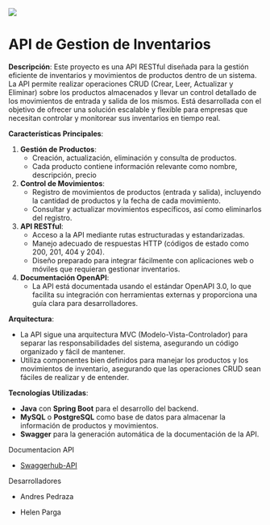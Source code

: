 ![](D:\USUARIO\Descargas\images.png)

# 				API de  Gestion de Inventarios



**Descripción**:
Este proyecto es una API RESTful diseñada para la gestión eficiente de inventarios y movimientos de productos dentro de un sistema. La API permite realizar operaciones CRUD (Crear, Leer, Actualizar y Eliminar) sobre los productos almacenados y llevar un control detallado de los movimientos de entrada y salida de los mismos. Está desarrollada con el objetivo de ofrecer una solución escalable y flexible para empresas que necesitan controlar y monitorear sus inventarios en tiempo real.

**Características Principales**:

1. **Gestión de Productos**:
   - Creación, actualización, eliminación y consulta de productos.
   - Cada producto contiene información relevante como nombre, descripción, precio 
2. **Control de Movimientos**:
   - Registro de movimientos de productos (entrada y salida), incluyendo la cantidad de productos y la fecha de cada movimiento.
   - Consultar y actualizar movimientos específicos, así como eliminarlos del registro.
3. **API RESTful**:
   - Acceso a la API mediante rutas estructuradas y estandarizadas.
   - Manejo adecuado de respuestas HTTP (códigos de estado como 200, 201, 404 y 204).
   - Diseño preparado para integrar fácilmente con aplicaciones web o móviles que requieran gestionar inventarios.
4. **Documentación OpenAPI**:
   - La API está documentada usando el estándar OpenAPI 3.0, lo que facilita su integración con herramientas externas y proporciona una guía clara para desarrolladores.

**Arquitectura**:

- La API sigue una arquitectura MVC (Modelo-Vista-Controlador) para separar las responsabilidades del sistema, asegurando un código organizado y fácil de mantener.
- Utiliza componentes bien definidos para manejar los productos y los movimientos de inventario, asegurando que las operaciones CRUD sean fáciles de realizar y de entender.

**Tecnologías Utilizadas**:

- **Java** con **Spring Boot** para el desarrollo del backend.
- **MySQL** o **PostgreSQL** como base de datos para almacenar la información de productos y movimientos.
- **Swagger** para la generación automática de la documentación de la API.



Documentacion API

- [Swaggerhub-API](https://app.swaggerhub.com/apis-docs/HNMURILLO24/Gestioninventario/1.0.0)

Desarrolladores

- Andres Pedraza

- Helen Parga 